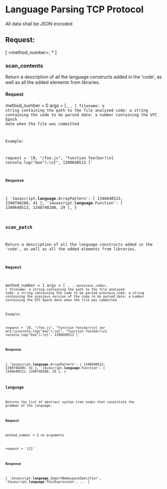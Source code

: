 # Language Parsing TCP Protocol

All data shall be JSON encoded

## Request:
[ <method_number>, *<args> ]

### scan_contents
Return a description of all the language constructs added in the 'code', 
as well as all the added elements from libraries.

#### Request
method_number = 0
args = [ <filename>, <code>, <date>] 
filename: a string containing the path to the file analyzed
code: a string containing the code to be parsed
date: a number containing the UTC Epoch date when the file was committed

Example:

request = '[0, "/foo.js", "function foo(bar)\n{ console.log(\"boo\");\n}", 1340648513 ]'

#### Response
{
    'Javascript.__language__.ArrayPattern': [ 1340648513, 1340748280, 41 ],
    'Javascript.__language__.Function': [ 1340648513, 1340748280, 29 ],
}

### scan_patch
Return a description of all the language constructs added in the 'code', 
as well as all the added elements from libraries.

#### Request
method_number = 1
args = [ <filename>, <code>, <previous_code>, <date>] 
filename: a string containing the path to the file analyzed
code: a string containing the code to be parsed
previous_code: a string containing the previous version of the code to be parsed
date: a number containing the UTC Epoch date when the file was committed

Example:

request = '[0, "/foo.js", "function foo(bar)\n{ var a=1;\nconsole.log(\"boo\");\n}", "function foo(bar)\n{ console.log(\"boo\");\n}", 1340648513 ]'

#### Response
{
    'Javascript.__language__.ArrayPattern': [ 1340648513, 1340748280, 41 ],
    'Javascript.__language__.Function': [ 1340648513, 1340748280, 29 ],
}

### language
Returns the list of abstract syntax tree nodes that constitute the grammar of the language.

#### Request
method_number = 2
no arguments

request = '[2]'

#### Response
[
    'Javascript.__language__.ImportNamespaceSpecifier',
    'Javascript.__language__.ThisExpression',
    ...
]


